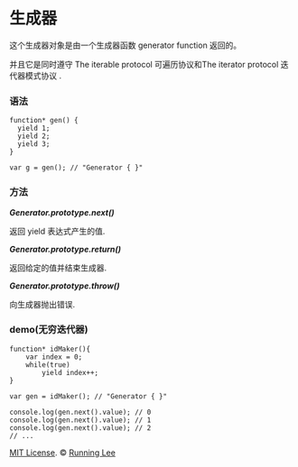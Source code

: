 # 生成器

这个生成器对象是由一个生成器函数 generator function 返回的。

并且它是同时遵守 The iterable protocol 可遍历协议和The iterator protocol 迭代器模式协议 .

### 语法

```
function* gen() { 
  yield 1;
  yield 2;
  yield 3;
}

var g = gen(); // "Generator { }"

```

### 方法

***Generator.prototype.next()***

返回 yield 表达式产生的值.

***Generator.prototype.return()***

返回给定的值并结束生成器.

***Generator.prototype.throw()***

向生成器抛出错误.

### demo(无穷迭代器)

```
function* idMaker(){
    var index = 0;
    while(true)
        yield index++;
}

var gen = idMaker(); // "Generator { }"

console.log(gen.next().value); // 0
console.log(gen.next().value); // 1
console.log(gen.next().value); // 2
// ...

```

[MIT License](https://opensource.org/licenses/mit-license.html). ©  [Running Lee](mailto:lihui870920@gmail.com)
